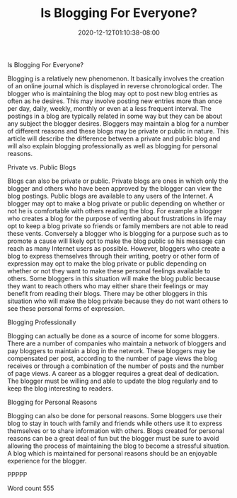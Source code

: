 ﻿---
title: "Is Blogging For Everyone?"
date: 2020-12-12T01:10:38-08:00
description: "TXT Tips for Web Success"
featured_image: "/images/TXT.jpg"
tags: ["TXT"]
---

Is Blogging For Everyone? 

Blogging is a relatively new phenomenon. It basically involves the creation of an online journal which is displayed in reverse chronological order. The blogger who is maintaining the blog may opt to post new blog entries as often as he desires. This may involve posting new entries more than once per day, daily, weekly, monthly or even at a less frequent interval. The postings in a blog are typically related in some way but they can be about any subject the blogger desires. Bloggers may maintain a blog for a number of different reasons and these blogs may be private or public in nature. This article will describe the difference between a private and public blog and will also explain blogging professionally as well as blogging for personal reasons. 

Private vs. Public Blogs

Blogs can also be private or public. Private blogs are ones in which only the blogger and others who have been approved by the blogger can view the blog postings. Public blogs are available to any users of the Internet. A blogger may opt to make a blog private or public depending on whether or not he is comfortable with others reading the blog. For example a blogger who creates a blog for the purpose of venting about frustrations in life may opt to keep a blog private so friends or family members are not able to read these vents. Conversely a blogger who is blogging for a purpose such as to promote a cause will likely opt to make the blog public so his message can reach as many Internet users as possible. However, bloggers who create a blog to express themselves through their writing, poetry or other form of expression may opt to make the blog private or public depending on whether or not they want to make these personal feelings available to others. Some bloggers in this situation will make the blog public because they want to reach others who may either share their feelings or may benefit from reading their blogs. There may be other bloggers in this situation who will make the blog private because they do not want others to see these personal forms of expression. 

Blogging Professionally

Blogging can actually be done as a source of income for some bloggers. There are a number of companies who maintain a network of bloggers and pay bloggers to maintain a blog in the network. These bloggers may be compensated per post, according to the number of page views the blog receives or through a combination of the number of posts and the number of page views. A career as a blogger requires a great deal of dedication. The blogger must be willing and able to update the blog regularly and to keep the blog interesting to readers. 

Blogging for Personal Reasons

Blogging can also be done for personal reasons. Some bloggers use their blog to stay in touch with family and friends while others use it to express themselves or to share information with others. Blogs created for personal reasons can be a great deal of fun but the blogger must be sure to avoid allowing the process of maintaining the blog to become a stressful situation. A blog which is maintained for personal reasons should be an enjoyable experience for the blogger. 

PPPPP

Word count 555

